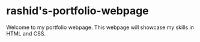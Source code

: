# rashid's-portfolio-webpage
Welcome to my portfolio webpage. This webpage will showcase my skills in HTML and CSS.
